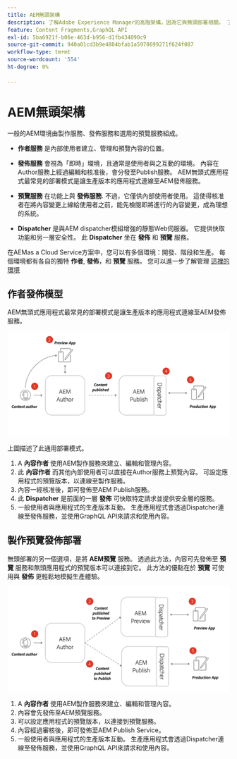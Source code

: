 ```yaml
---
title: AEM無頭架構
description: 了解Adobe Experience Manager的高階架構，因為它與無頭部署相關。 了解AEM製作、預覽和發佈服務的角色，以及無頭應用程式的建議部署模式。
feature: Content Fragments,GraphQL API
exl-id: 5ba6921f-b06e-463d-b956-d1fb434090c9
source-git-commit: 940a01cd3b9e4804bfab1a5970699271f624f087
workflow-type: tm+mt
source-wordcount: '554'
ht-degree: 0%

---
```


# AEM無頭架構

一般的AEM環境由製作服務、發佈服務和選用的預覽服務組成。

* **作者服務** 是內部使用者建立、管理和預覽內容的位置。

* **發佈服務** 會視為「即時」環境，且通常是使用者與之互動的環境。 內容在Author服務上經過編輯和核准後，會分發至Publish服務。 AEM無頭式應用程式最常見的部署模式是讓生產版本的應用程式連線至AEM發佈服務。

* **預覽服務** 在功能上與 **發佈服務**. 不過，它僅供內部使用者使用。 這使得核准者在將內容變更上線給使用者之前，能先檢閱即將進行的內容變更，成為理想的系統。

* **Dispatcher** 是與AEM dispatcher模組增強的靜態Web伺服器。 它提供快取功能和另一層安全性。 此 **Dispatcher** 坐在 **發佈** 和 **預覽** 服務。

在AEMas a Cloud Service方案中，您可以有多個環境：開發、階段和生產。 每個環境都有各自的獨特 **作者**, **發佈**，和 **預覽** 服務。 您可以進一步了解管理 [這裡的環境](/help/implementing/cloud-manager/manage-environments.md)

## 作者發佈模型

AEM無頭式應用程式最常見的部署模式是讓生產版本的應用程式連線至AEM發佈服務。

![作者發佈架構](assets/autho-publish-architecture-diagram.png)

上圖描述了此通用部署模式。

1. A **內容作者** 使用AEM製作服務來建立、編輯和管理內容。
1. 此 **內容作者** 而其他內部使用者可以直接在Author服務上預覽內容。 可設定應用程式的預覽版本，以連線至製作服務。
1. 內容一經核准後，即可發佈至AEM Publish服務。
1. 此 **Dispatcher** 是前面的一層 **發佈** 可快取特定請求並提供安全層的服務。
1. 一般使用者與應用程式的生產版本互動。 生產應用程式會透過Dispatcher連線至發佈服務，並使用GraphQL API來請求和使用內容。

## 製作預覽發佈部署

無頭部署的另一個選項，是將 **AEM預覽** 服務。 透過此方法，內容可先發佈至 **預覽** 服務和無頭應用程式的預覽版本可以連接到它。 此方法的優點在於 **預覽** 可使用與 **發佈** 更輕鬆地模擬生產體驗。

![作者預覽與發佈架構](assets/author-preview-publish-architecture-diagram.png)

1. A **內容作者** 使用AEM製作服務來建立、編輯和管理內容。
1. 內容會先發佈至AEM預覽服務。
1. 可以設定應用程式的預覽版本，以連接到預覽服務。
1. 內容經過審核後，即可發佈至AEM Publish Service。
1. 一般使用者與應用程式的生產版本互動。 生產應用程式會透過Dispatcher連線至發佈服務，並使用GraphQL API來請求和使用內容。
